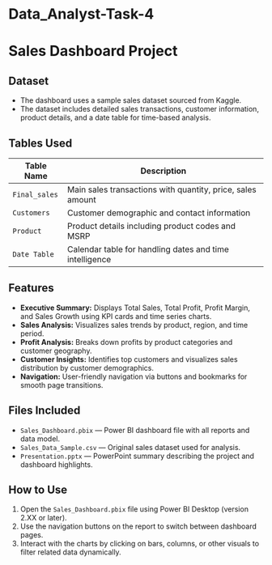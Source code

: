 # Data_Analyst-Task-4
# Sales Dashboard Project

## Dataset
- The dashboard uses a sample sales dataset sourced from Kaggle.
- The dataset includes detailed sales transactions, customer information, product details, and a date table for time-based analysis.

## Tables Used
| Table Name      | Description                                                |
|-----------------|------------------------------------------------------------|
| `Final_sales`   | Main sales transactions with quantity, price, sales amount |
| `Customers`     | Customer demographic and contact information               |
| `Product`       | Product details including product codes and MSRP           |
| `Date Table`    | Calendar table for handling dates and time intelligence    |

## Features
- **Executive Summary:** Displays Total Sales, Total Profit, Profit Margin, and Sales Growth using KPI cards and time series charts.
- **Sales Analysis:** Visualizes sales trends by product, region, and time period.
- **Profit Analysis:** Breaks down profits by product categories and customer geography.
- **Customer Insights:** Identifies top customers and visualizes sales distribution by customer demographics.
- **Navigation:** User-friendly navigation via buttons and bookmarks for smooth page transitions.

## Files Included
- `Sales_Dashboard.pbix` — Power BI dashboard file with all reports and data model.
- `Sales_Data_Sample.csv` — Original sales dataset used for analysis.
- `Presentation.pptx` — PowerPoint summary describing the project and dashboard highlights.

## How to Use
1. Open the `Sales_Dashboard.pbix` file using Power BI Desktop (version 2.XX or later).
2. Use the navigation buttons on the report to switch between dashboard pages.
3. Interact with the charts by clicking on bars, columns, or other visuals to filter related data dynamically.


